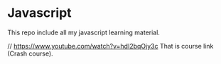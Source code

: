 # Javascript
This repo include all my javascript learning material.


// https://www.youtube.com/watch?v=hdI2bqOjy3c
That is course link (Crash course).